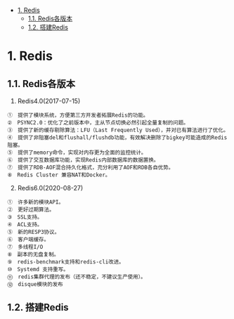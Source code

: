 
<!-- TOC -->

- [1. Redis](#1-redis)
    - [1.1. Redis各版本](#11-redis各版本)
    - [1.2. 搭建Redis](#12-搭建redis)

<!-- /TOC -->


# 1. Redis  
## 1.1. Redis各版本  
<!--
Redis各版本特性
https://blog.csdn.net/tianyu_yunlong_1/article/details/123006028
-->
1. Redis4.0(2017-07-15)

```text
①　提供了模块系统，方便第三方开发者拓展Redis的功能。
②　PSYNC2.0：优化了之前版本中，主从节点切换必然引起全量复制的问题。
③　提供了新的缓存剔除算法：LFU（Last Frequently Used），并对已有算法进行了优化。
④　提供了非阻塞del和flushall/flushdb功能，有效解决删除了bigkey可能造成的Redis阻塞。
⑤　提供了memory命令，实现对内存更为全面的监控统计。
⑥　提供了交互数据库功能，实现Redis内部数据库的数据置换。
⑦　提供了RDB-AOF混合持久化格式，充分利用了AOF和RDB各自优势。
⑧　Redis Cluster 兼容NAT和Docker。
```

2. Redis6.0(2020-08-27)

```text
①　许多新的模块API。
②　更好过期算法。
③　SSL支持。
④　ACL支持。
⑤　新的RESP3协议。
⑥　客户端缓存。
⑦　多线程I/O
⑧　副本的无盘复制。
⑨　redis-benchmark支持和redis-cli改进。
⑩　Systemd 支持重写。
⑪　redis集群代理的发布（还不稳定，不建议生产使用）。
⑫　disque模块的发布
```



## 1.2. 搭建Redis  

